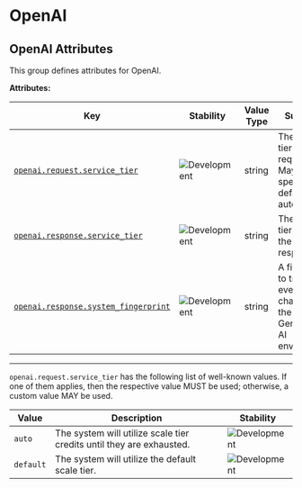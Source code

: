 <!-- NOTE: THIS FILE IS AUTOGENERATED. DO NOT EDIT BY HAND. -->
<!-- see templates/registry/markdown/attribute_namespace.md.j2 -->

# OpenAI

## OpenAI Attributes

This group defines attributes for OpenAI.

**Attributes:**

| Key | Stability | Value Type | Summary | Example Values |
|---|---|---|---|---|
| <a id="openai-request-service-tier" href="#openai-request-service-tier">`openai.request.service_tier`</a> | ![Development](https://img.shields.io/badge/-development-blue) | string | The service tier requested. May be a specific tier, default, or auto. | `auto`; `default` |
| <a id="openai-response-service-tier" href="#openai-response-service-tier">`openai.response.service_tier`</a> | ![Development](https://img.shields.io/badge/-development-blue) | string | The service tier used for the response. | `scale`; `default` |
| <a id="openai-response-system-fingerprint" href="#openai-response-system-fingerprint">`openai.response.system_fingerprint`</a> | ![Development](https://img.shields.io/badge/-development-blue) | string | A fingerprint to track any eventual change in the Generative AI environment. | `fp_44709d6fcb` |

---

`openai.request.service_tier` has the following list of well-known values. If one of them applies, then the respective value MUST be used; otherwise, a custom value MAY be used.

| Value  | Description | Stability |
|---|---|---|
| `auto` | The system will utilize scale tier credits until they are exhausted. | ![Development](https://img.shields.io/badge/-development-blue) |
| `default` | The system will utilize the default scale tier. | ![Development](https://img.shields.io/badge/-development-blue) |
